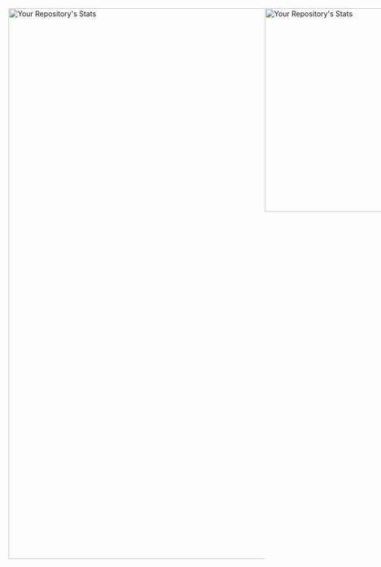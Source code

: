 <div style="display: flex; align-items: flex-start; flex-wrap: nowrap;"> <img src="https://github-readme-stats.vercel.app/api/top-langs/?username=SenchaBrest&show_icons=true&locale=en&layout=compact&langs_count=50&theme=radical" alt="Your Repository's Stats" style="height: 1083px; flex: 1; object-fit: contain;"> <img src="https://github-readme-stats.vercel.app/api?username=SenchaBrest&show_icons=true&theme=radical" alt="Your Repository's Stats" style="height: 400px; flex: 1; object-fit: contain;"> </div>
